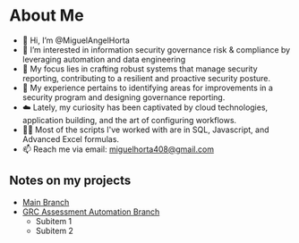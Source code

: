 # About Me
- 👋 Hi, I’m @MiguelAngelHorta
- 👀 I’m interested in information security governance risk & compliance by leveraging automation and data engineering
- 🧘 My focus lies in crafting robust systems that manage security reporting, contributing to a resilient and proactive security posture. 
- 🌱 My experience pertains to identifying areas for improvements in a security program and designing governance reporting.
- ☁️ Lately, my curiosity has been captivated by cloud technologies, application building, and the art of configuring workflows.
- 🧑‍💻 Most of the scripts I've worked with are in SQL, Javascript, and Advanced Excel formulas.
- 📫 Reach me via email: miguelhorta408@gmail.com

## Notes on my projects
- [Main Branch](https://github.com/yourusername/yourrepository/tree/main)
- [GRC Assessment Automation Branch](https://github.com/MiguelAngelHorta/MiguelAngelHorta/GRC-Assessment-Automation)
  - Subitem 1
  - Subitem 2

<!---
MiguelAngelHorta/MiguelAngelHorta is a ✨ special ✨ repository because its `README.md` (this file) appears on your GitHub profile.
You can click the Preview link to take a look at your changes.
--->
